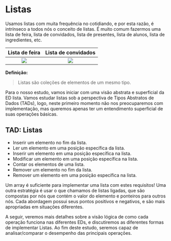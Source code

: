 # Listas

 Usamos listas com muita frequência no cotidiando, e por esta razão, é intrínseco a todos nós o conceito de listas. É muito comum fazermos uma lista de feira, lista de convidados, lista de presentes, lista de alunos, lista de ingredientes, etc.

 Lista de feira             |  Lista de convidados
:-------------------------:|:-------------------------:
![](imgs/listas/lista-de-feira.jpg)  |  ![](imgs/listas/lista-de-convidados.png)
 
 **Definição:**
 > Listas são coleções de elementos de um mesmo tipo.
 
 Para o nosso estudo, vamos iniciar com uma visão abstrata e superficial da ED lista. Vamos estudar listas sob a perspectiva de Tipos Abstratos de Dados (TADs), logo, neste primeiro momento não nos preocuparemos com implementação, mas queremos apenas ter um entendimento superficial de suas operações básicas.

 ## TAD: Listas

- Inserir um elemento no fim da lista.
- Ler um elemento em uma posição específica da lista.
- Inserir um elemento em uma posição específica na lista.
- Modificar um elemento em uma posição específica na lista.
- Contar os elementos de uma lista.
- Remover um elemento no fim da lista.
- Remover um elemento em uma posição específica na lista.

Um array é suficiente para implementar uma lista com estes requisitos! Uma outra estratégia é usar o que chamamos de listas ligadas, que são compostas por nós que contém o valor do elemento e ponteiros para outros nós. Cada abordagem possui seus pontos positivos e negativos, e são mais apropriadas em situações diferentes.

A seguir, veremos mais detalhes sobre a visão lógica de como cada operação funciona nas diferentes EDs, e discutiremos as diferentes formas de implementar Listas. Ao fim deste estudo, seremos capaz de analisar/comparar o desempenho das principais operações.
